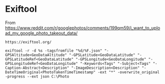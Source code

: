 # Exiftool

From https://www.reddit.com/r/googlephotos/comments/199qm59/i_want_to_upload_my_google_photo_takeout_data/
```
https://exiftool.org/

exiftool -r -d %s -tagsfromfile "%d/%F.json" "-GPSAltitude<GeoDataAltitude" "-GPSLatitude<GeoDataLatitude" "-GPSLatitudeRef<GeoDataLatitude" "-GPSLongitude<GeoDataLongitude" "-GPSLongitudeRef<GeoDataLongitude" "-Keywords<Tags" "-Subject<Tags" "-Caption-Abstract<Description" "-ImageDescription<Description" "-DateTimeOriginal<PhotoTakenTimeTimestamp" -ext "*" -overwrite_original -progress --ext json C:\Photo
```
